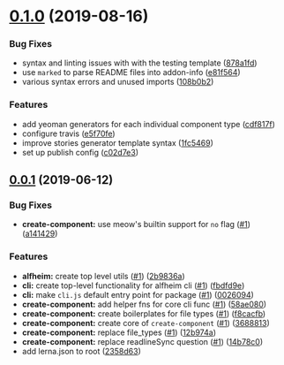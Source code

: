 <a name="0.1.0"></a>
# [0.1.0](https://github.com/Nasdaq/alfheim/compare/v0.0.1...v0.1.0) (2019-08-16)


### Bug Fixes

* syntax and linting issues with with the testing template ([878a1fd](https://github.com/Nasdaq/alfheim/commit/878a1fd))
* use `marked` to parse README files into addon-info ([e81f564](https://github.com/Nasdaq/alfheim/commit/e81f564))
* various syntax errors and unused imports ([108b0b2](https://github.com/Nasdaq/alfheim/commit/108b0b2))


### Features

* add yeoman generators for each individual component type ([cdf817f](https://github.com/Nasdaq/alfheim/commit/cdf817f))
* configure travis ([e5f70fe](https://github.com/Nasdaq/alfheim/commit/e5f70fe))
* improve stories generator template syntax ([1fc5469](https://github.com/Nasdaq/alfheim/commit/1fc5469))
* set up publish config ([c02d7e3](https://github.com/Nasdaq/alfheim/commit/c02d7e3))



<a name="0.0.1"></a>
## [0.0.1](https://github.com/Nasdaq/alfheim/compare/58ae080...v0.0.1) (2019-06-12)


### Bug Fixes

* **create-component:** use meow's builtin support for `no` flag ([#1](https://github.com/Nasdaq/alfheim/issues/1)) ([a141429](https://github.com/Nasdaq/alfheim/commit/a141429))


### Features

* **alfheim:** create top level utils ([#1](https://github.com/Nasdaq/alfheim/issues/1)) ([2b9836a](https://github.com/Nasdaq/alfheim/commit/2b9836a))
* **cli:** create top-level functionality for alfheim cli ([#1](https://github.com/Nasdaq/alfheim/issues/1)) ([fbdfd9e](https://github.com/Nasdaq/alfheim/commit/fbdfd9e))
* **cli:** make `cli.js` default entry point for package ([#1](https://github.com/Nasdaq/alfheim/issues/1)) ([0026094](https://github.com/Nasdaq/alfheim/commit/0026094))
* **create-component:** add helper fns for core cli func ([#1](https://github.com/Nasdaq/alfheim/issues/1)) ([58ae080](https://github.com/Nasdaq/alfheim/commit/58ae080))
* **create-component:** create boilerplates for file types ([#1](https://github.com/Nasdaq/alfheim/issues/1)) ([f8cacfb](https://github.com/Nasdaq/alfheim/commit/f8cacfb))
* **create-component:** create core of `create-component` ([#1](https://github.com/Nasdaq/alfheim/issues/1)) ([3688813](https://github.com/Nasdaq/alfheim/commit/3688813))
* **create-component:** replace file_types ([#1](https://github.com/Nasdaq/alfheim/issues/1)) ([12b974a](https://github.com/Nasdaq/alfheim/commit/12b974a))
* **create-component:** replace readlineSync question ([#1](https://github.com/Nasdaq/alfheim/issues/1)) ([14b78c0](https://github.com/Nasdaq/alfheim/commit/14b78c0))
* add lerna.json to root ([2358d63](https://github.com/Nasdaq/alfheim/commit/2358d63))



